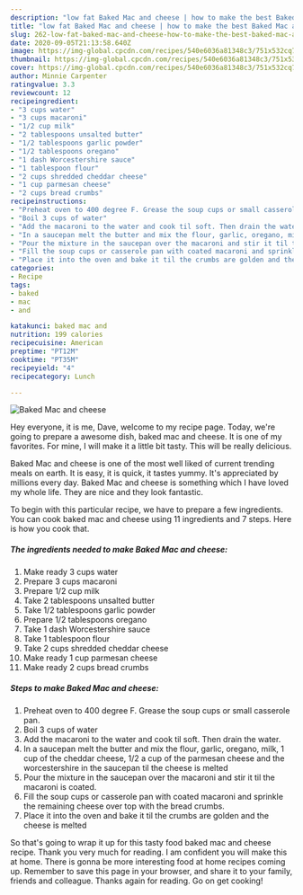 ```yaml
---
description: "low fat Baked Mac and cheese | how to make the best Baked Mac and cheese"
title: "low fat Baked Mac and cheese | how to make the best Baked Mac and cheese"
slug: 262-low-fat-baked-mac-and-cheese-how-to-make-the-best-baked-mac-and-cheese
date: 2020-09-05T21:13:58.640Z
image: https://img-global.cpcdn.com/recipes/540e6036a81348c3/751x532cq70/baked-mac-and-cheese-recipe-main-photo.jpg
thumbnail: https://img-global.cpcdn.com/recipes/540e6036a81348c3/751x532cq70/baked-mac-and-cheese-recipe-main-photo.jpg
cover: https://img-global.cpcdn.com/recipes/540e6036a81348c3/751x532cq70/baked-mac-and-cheese-recipe-main-photo.jpg
author: Minnie Carpenter
ratingvalue: 3.3
reviewcount: 12
recipeingredient:
- "3 cups water"
- "3 cups macaroni"
- "1/2 cup milk"
- "2 tablespoons unsalted butter"
- "1/2 tablespoons garlic powder"
- "1/2 tablespoons oregano"
- "1 dash Worcestershire sauce"
- "1 tablespoon flour"
- "2 cups shredded cheddar cheese"
- "1 cup parmesan cheese"
- "2 cups bread crumbs"
recipeinstructions:
- "Preheat oven to 400 degree F. Grease the soup cups or small casserole pan."
- "Boil 3 cups of water"
- "Add the macaroni to the water and cook til soft. Then drain the water."
- "In a saucepan melt the butter and mix the flour, garlic, oregano, milk, 1 cup of the cheddar cheese, 1/2 a cup of the parmesan cheese and the worcestershire in the saucepan til the cheese is melted"
- "Pour the mixture in the saucepan over the macaroni and stir it til the macaroni is coated."
- "Fill the soup cups or casserole pan with coated macaroni and sprinkle the remaining cheese over top with the bread crumbs."
- "Place it into the oven and bake it til the crumbs are golden and the cheese is melted"
categories:
- Recipe
tags:
- baked
- mac
- and

katakunci: baked mac and 
nutrition: 199 calories
recipecuisine: American
preptime: "PT12M"
cooktime: "PT35M"
recipeyield: "4"
recipecategory: Lunch

---
```



![Baked Mac and cheese](https://img-global.cpcdn.com/recipes/540e6036a81348c3/751x532cq70/baked-mac-and-cheese-recipe-main-photo.jpg)

Hey everyone, it is me, Dave, welcome to my recipe page. Today, we're going to prepare a awesome dish, baked mac and cheese. It is one of my favorites. For mine, I will make it a little bit tasty. This will be really delicious.



Baked Mac and cheese is one of the most well liked of current trending meals on earth. It is easy, it is quick, it tastes yummy. It's appreciated by millions every day. Baked Mac and cheese is something which I have loved my whole life. They are nice and they look fantastic.


To begin with this particular recipe, we have to prepare a few ingredients. You can cook baked mac and cheese using 11 ingredients and 7 steps. Here is how you cook that.

<!--inarticleads1-->

##### The ingredients needed to make Baked Mac and cheese:

1. Make ready 3 cups water
1. Prepare 3 cups macaroni
1. Prepare 1/2 cup milk
1. Take 2 tablespoons unsalted butter
1. Take 1/2 tablespoons garlic powder
1. Prepare 1/2 tablespoons oregano
1. Take 1 dash Worcestershire sauce
1. Take 1 tablespoon flour
1. Take 2 cups shredded cheddar cheese
1. Make ready 1 cup parmesan cheese
1. Make ready 2 cups bread crumbs




<!--inarticleads2-->

##### Steps to make Baked Mac and cheese:

1. Preheat oven to 400 degree F. Grease the soup cups or small casserole pan.
1. Boil 3 cups of water
1. Add the macaroni to the water and cook til soft. Then drain the water.
1. In a saucepan melt the butter and mix the flour, garlic, oregano, milk, 1 cup of the cheddar cheese, 1/2 a cup of the parmesan cheese and the worcestershire in the saucepan til the cheese is melted
1. Pour the mixture in the saucepan over the macaroni and stir it til the macaroni is coated.
1. Fill the soup cups or casserole pan with coated macaroni and sprinkle the remaining cheese over top with the bread crumbs.
1. Place it into the oven and bake it til the crumbs are golden and the cheese is melted




So that's going to wrap it up for this tasty food baked mac and cheese recipe. Thank you very much for reading. I am confident you will make this at home. There is gonna be more interesting food at home recipes coming up. Remember to save this page in your browser, and share it to your family, friends and colleague. Thanks again for reading. Go on get cooking!
